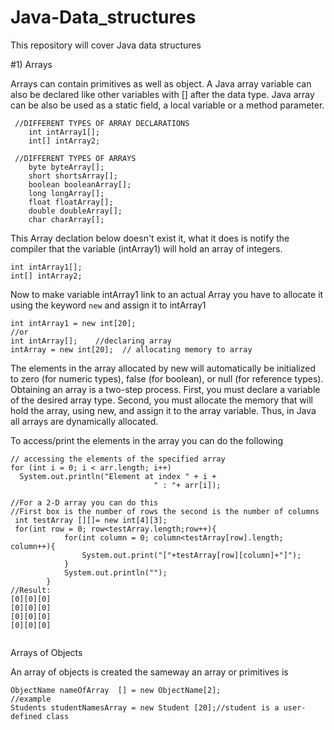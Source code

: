# Java-Data_structures
This repository will cover Java data structures

#1) Arrays

Arrays can contain primitives as well as object.
A Java array variable can also be declared like other variables with [] after the data type.
Java array can be also be used as a static field, a local variable or a method parameter.

```
 //DIFFERENT TYPES OF ARRAY DECLARATIONS
    int intArray1[];
    int[] intArray2;
```

```
 //DIFFERENT TYPES OF ARRAYS
    byte byteArray[];
    short shortsArray[];
    boolean booleanArray[];
    long longArray[];
    float floatArray[];
    double doubleArray[];
    char charArray[];
```
This Array declation below doesn't exist it, what it does is notify the compiler that the variable (intArray1) will hold an array of integers.
```
int intArray1[];
int[] intArray2;
```
Now to make variable intArray1 link to an actual Array you have to allocate it using the keyword `new` and assign it to intArray1
```
int intArray1 = new int[20];
//or
int intArray[];    //declaring array
intArray = new int[20];  // allocating memory to array

```
The elements in the array allocated by new will automatically be initialized to zero (for numeric types), false (for boolean), 
or null (for reference types).
Obtaining an array is a two-step process. First, you must declare a variable of the desired array type. 
Second, you must allocate the memory that will hold the array, using new, and assign it to the array variable. 
Thus, in Java all arrays are dynamically allocated.

To access/print the elements in the array you can do the following 

```
// accessing the elements of the specified array
for (int i = 0; i < arr.length; i++)
  System.out.println("Element at index " + i + 
                                " : "+ arr[i]);
                                
//For a 2-D array you can do this
//First box is the number of rows the second is the number of columns
 int testArray [][]= new int[4][3];
 for(int row = 0; row<testArray.length;row++){
            for(int column = 0; column<testArray[row].length; column++){
                System.out.print("["+testArray[row][column]+"]");
            }
            System.out.println("");
        }
//Result:
[0][0][0]
[0][0][0]
[0][0][0]
[0][0][0]
       
```


Arrays of Objects

An array of objects is created the sameway an array or primitives is 
```
ObjectName nameOfArray  [] = new ObjectName[2];
//example
Students studentNamesArray = new Student [20];//student is a user-defined class
```



